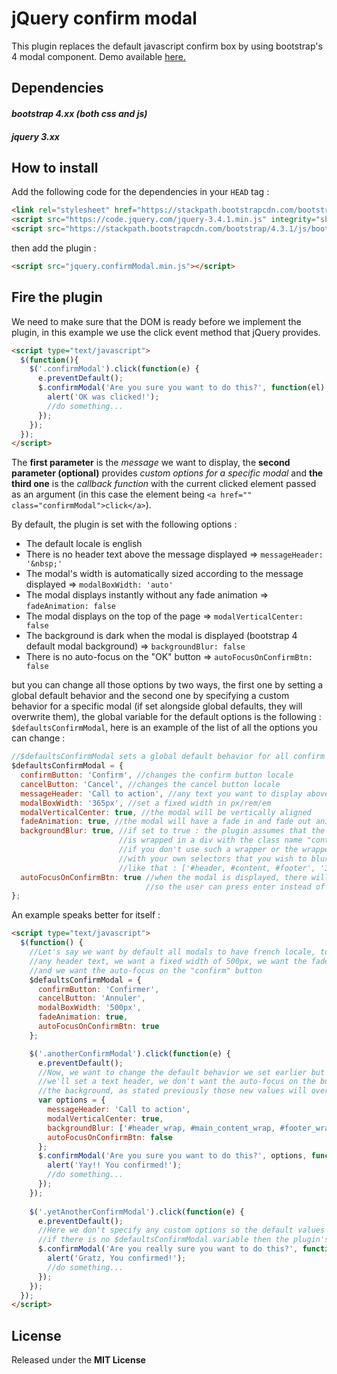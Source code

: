 # jQuery confirm modal

This plugin replaces the default javascript confirm box by using bootstrap's 4 modal component. Demo available [here.](https://tcja.github.io/jQuery-confirm-modal/)

## Dependencies

#### *bootstrap 4.xx (both css and js)*
#### *jquery 3.xx*

## How to install
Add the following code for the dependencies in your `HEAD` tag :

```html
<link rel="stylesheet" href="https://stackpath.bootstrapcdn.com/bootstrap/4.3.1/css/bootstrap.min.css" integrity="sha384-ggOyR0iXCbMQv3Xipma34MD+dH/1fQ784/j6cY/iJTQUOhcWr7x9JvoRxT2MZw1T" crossorigin="anonymous">
<script src="https://code.jquery.com/jquery-3.4.1.min.js" integrity="sha256-CSXorXvZcTkaix6Yvo6HppcZGetbYMGWSFlBw8HfCJo=" crossorigin="anonymous"></script>
<script src="https://stackpath.bootstrapcdn.com/bootstrap/4.3.1/js/bootstrap.min.js" integrity="sha384-JjSmVgyd0p3pXB1rRibZUAYoIIy6OrQ6VrjIEaFf/nJGzIxFDsf4x0xIM+B07jRM" crossorigin="anonymous"></script>
```
then add the plugin :
```html
<script src="jquery.confirmModal.min.js"></script>
```

## Fire the plugin

We need to make sure that the DOM is ready before we implement the plugin, in this example we use the click event method that jQuery provides.
```html
<script type="text/javascript">
  $(function(){         
    $('.confirmModal').click(function(e) {
      e.preventDefault();              
      $.confirmModal('Are you sure you want to do this?', function(el) {
        alert('OK was clicked!');
        //do something...
      });
    });          
  });
</script>
```
The **first parameter** is the *message* we want to display, the **second parameter (optional)** provides *custom options for a specific modal* and **the third one** is the *callback function* with the current clicked element passed as an argument (in this case the element being `<a href="" class="confirmModal">click</a>`).

By default, the plugin is set with the following options : 
* The default locale is english
* There is no header text above the message displayed => `messageHeader: '&nbsp;'`
* The modal's width is automatically sized according to the message displayed => `modalBoxWidth: 'auto'`
* The modal displays instantly without any fade animation => `fadeAnimation: false`
* The modal displays on the top of the page => `modalVerticalCenter: false`
* The background is dark when the modal is displayed (bootstrap 4 default modal background) => `backgroundBlur: false`
* There is no auto-focus on the "OK" button => `autoFocusOnConfirmBtn: false`

but you can change all those options by two ways, the first one by setting a global default behavior and the second one by specifying a custom behavior for a specific modal (if set alongside global defaults, they will overwrite them), the global variable for the default options is the following : `$defaultsConfirmModal`, here is an example of the list of all the options you can change :
```javascript
//$defaultsConfirmModal sets a global default behavior for all confirm modals
$defaultsConfirmModal = {
  confirmButton: 'Confirm', //changes the confirm button locale
  cancelButton: 'Cancel', //changes the cancel button locale
  messageHeader: 'Call to action', //any text you want to display above the main message
  modalBoxWidth: '365px', //set a fixed width in px/rem/em
  modalVerticalCenter: true, //the modal will be vertically aligned
  fadeAnimation: true, //the modal will have a fade in and fade out animation
  backgroundBlur: true, //if set to true : the plugin assumes that the content of your website
                        //is wrapped in a div with the class name "container" and applies a blur of 0.1rem,
                        //if you don't use such a wrapper or the wrapper has another name, you can pass an array
                        //with your own selectors that you wish to blur and also set your own blur weight in px/rem (optional)
                        //like that : ['#header, #content, #footer', '3px']
  autoFocusOnConfirmBtn: true //when the modal is displayed, there will be an auto-focus on the "OK"button
                              //so the user can press enter instead of clicking on the button
};
```

An example speaks better for itself :
```html
<script type="text/javascript">
  $(function() {
    //Let's say we want by default all modals to have french locale, to not display
    //any header text, we want a fixed width of 500px, we want the fade animation
    //and we want the auto-focus on the "confirm" button
    $defaultsConfirmModal = {
      confirmButton: 'Confirmer',
      cancelButton: 'Annuler',
      modalBoxWidth: '500px',
      fadeAnimation: true,
      autoFocusOnConfirmBtn: true
    };

    $('.anotherConfirmModal').click(function(e) {
      e.preventDefault();
      //Now, we want to change the default behavior we set earlier but just for this specific modal, 
      //we'll set a text header, we don't want the auto-focus on the button, we'll center the modal vertically and we want to blur
      //the background, as stated previously those new values will overwrite the default ones set with $defaultsConfirmModal variable
      var options = {
        messageHeader: 'Call to action',
        modalVerticalCenter: true,
        backgroundBlur: ['#header_wrap, #main_content_wrap, #footer_wrap'],
        autoFocusOnConfirmBtn: false
      };
      $.confirmModal('Are you sure you want to do this?', options, function(el) {
        alert('Yay!! You confirmed!');
        //do something...
      });
    });
  
    $('.yetAnotherConfirmModal').click(function(e) {
      e.preventDefault();
      //Here we don't specify any custom options so the default values from $defaultsConfirmModal will apply,
      //if there is no $defaultsConfirmModal variable then the plugin's default values will apply
      $.confirmModal('Are you really sure you want to do this?', function(el) {
        alert('Gratz, You confirmed!');
        //do something...
      });
    });
  });
</script>
```

## License

Released under the **MIT License**
